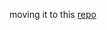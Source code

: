 moving it to this <a href="https://github.com/jojohanhannesnes/thousand_island" target="blank">repo</a>
